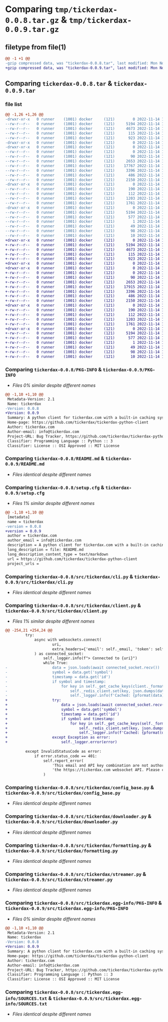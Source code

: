 # Comparing `tmp/tickerdax-0.0.8.tar.gz` & `tmp/tickerdax-0.0.9.tar.gz`

## filetype from file(1)

```diff
@@ -1 +1 @@
-gzip compressed data, was "tickerdax-0.0.8.tar", last modified: Mon Nov 14 17:03:03 2022, max compression
+gzip compressed data, was "tickerdax-0.0.9.tar", last modified: Mon Nov 14 19:38:52 2022, max compression
```

## Comparing `tickerdax-0.0.8.tar` & `tickerdax-0.0.9.tar`

### file list

```diff
@@ -1,26 +1,26 @@
-drwxr-xr-x   0 runner    (1001) docker     (121)        0 2022-11-14 17:03:03.322131 tickerdax-0.0.8/
--rw-r--r--   0 runner    (1001) docker     (121)     5194 2022-11-14 17:03:03.322131 tickerdax-0.0.8/PKG-INFO
--rw-r--r--   0 runner    (1001) docker     (121)     4673 2022-11-14 17:02:48.000000 tickerdax-0.0.8/README.md
--rw-r--r--   0 runner    (1001) docker     (121)      115 2022-11-14 17:02:48.000000 tickerdax-0.0.8/pyproject.toml
--rw-r--r--   0 runner    (1001) docker     (121)      923 2022-11-14 17:03:03.322131 tickerdax-0.0.8/setup.cfg
-drwxr-xr-x   0 runner    (1001) docker     (121)        0 2022-11-14 17:03:03.318131 tickerdax-0.0.8/src/
-drwxr-xr-x   0 runner    (1001) docker     (121)        0 2022-11-14 17:03:03.318131 tickerdax-0.0.8/src/tickerdax/
--rw-r--r--   0 runner    (1001) docker     (121)        0 2022-11-14 17:02:48.000000 tickerdax-0.0.8/src/tickerdax/__init__.py
--rw-r--r--   0 runner    (1001) docker     (121)       90 2022-11-14 17:02:48.000000 tickerdax-0.0.8/src/tickerdax/__main__.py
--rw-r--r--   0 runner    (1001) docker     (121)     2653 2022-11-14 17:02:48.000000 tickerdax-0.0.8/src/tickerdax/cli.py
--rw-r--r--   0 runner    (1001) docker     (121)    17767 2022-11-14 17:02:48.000000 tickerdax-0.0.8/src/tickerdax/client.py
--rw-r--r--   0 runner    (1001) docker     (121)     3396 2022-11-14 17:02:48.000000 tickerdax-0.0.8/src/tickerdax/config_base.py
--rw-r--r--   0 runner    (1001) docker     (121)      486 2022-11-14 17:02:48.000000 tickerdax-0.0.8/src/tickerdax/constants.py
--rw-r--r--   0 runner    (1001) docker     (121)     2150 2022-11-14 17:02:48.000000 tickerdax-0.0.8/src/tickerdax/downloader.py
-drwxr-xr-x   0 runner    (1001) docker     (121)        0 2022-11-14 17:03:03.322131 tickerdax-0.0.8/src/tickerdax/example_configs/
--rw-r--r--   0 runner    (1001) docker     (121)      190 2022-11-14 17:02:48.000000 tickerdax-0.0.8/src/tickerdax/example_configs/config.json
--rw-r--r--   0 runner    (1001) docker     (121)      112 2022-11-14 17:02:48.000000 tickerdax-0.0.8/src/tickerdax/example_configs/config.yaml
--rw-r--r--   0 runner    (1001) docker     (121)     1203 2022-11-14 17:02:48.000000 tickerdax-0.0.8/src/tickerdax/formatting.py
--rw-r--r--   0 runner    (1001) docker     (121)     1761 2022-11-14 17:02:48.000000 tickerdax-0.0.8/src/tickerdax/streamer.py
-drwxr-xr-x   0 runner    (1001) docker     (121)        0 2022-11-14 17:03:03.322131 tickerdax-0.0.8/src/tickerdax.egg-info/
--rw-r--r--   0 runner    (1001) docker     (121)     5194 2022-11-14 17:03:03.000000 tickerdax-0.0.8/src/tickerdax.egg-info/PKG-INFO
--rw-r--r--   0 runner    (1001) docker     (121)      577 2022-11-14 17:03:03.000000 tickerdax-0.0.8/src/tickerdax.egg-info/SOURCES.txt
--rw-r--r--   0 runner    (1001) docker     (121)        1 2022-11-14 17:03:03.000000 tickerdax-0.0.8/src/tickerdax.egg-info/dependency_links.txt
--rw-r--r--   0 runner    (1001) docker     (121)       49 2022-11-14 17:03:03.000000 tickerdax-0.0.8/src/tickerdax.egg-info/entry_points.txt
--rw-r--r--   0 runner    (1001) docker     (121)       98 2022-11-14 17:03:03.000000 tickerdax-0.0.8/src/tickerdax.egg-info/requires.txt
--rw-r--r--   0 runner    (1001) docker     (121)       10 2022-11-14 17:03:03.000000 tickerdax-0.0.8/src/tickerdax.egg-info/top_level.txt
+drwxr-xr-x   0 runner    (1001) docker     (121)        0 2022-11-14 19:38:52.572804 tickerdax-0.0.9/
+-rw-r--r--   0 runner    (1001) docker     (121)     5194 2022-11-14 19:38:52.572804 tickerdax-0.0.9/PKG-INFO
+-rw-r--r--   0 runner    (1001) docker     (121)     4673 2022-11-14 19:38:43.000000 tickerdax-0.0.9/README.md
+-rw-r--r--   0 runner    (1001) docker     (121)      115 2022-11-14 19:38:43.000000 tickerdax-0.0.9/pyproject.toml
+-rw-r--r--   0 runner    (1001) docker     (121)      923 2022-11-14 19:38:52.572804 tickerdax-0.0.9/setup.cfg
+drwxr-xr-x   0 runner    (1001) docker     (121)        0 2022-11-14 19:38:52.568804 tickerdax-0.0.9/src/
+drwxr-xr-x   0 runner    (1001) docker     (121)        0 2022-11-14 19:38:52.572804 tickerdax-0.0.9/src/tickerdax/
+-rw-r--r--   0 runner    (1001) docker     (121)        0 2022-11-14 19:38:43.000000 tickerdax-0.0.9/src/tickerdax/__init__.py
+-rw-r--r--   0 runner    (1001) docker     (121)       90 2022-11-14 19:38:43.000000 tickerdax-0.0.9/src/tickerdax/__main__.py
+-rw-r--r--   0 runner    (1001) docker     (121)     2653 2022-11-14 19:38:43.000000 tickerdax-0.0.9/src/tickerdax/cli.py
+-rw-r--r--   0 runner    (1001) docker     (121)    17915 2022-11-14 19:38:43.000000 tickerdax-0.0.9/src/tickerdax/client.py
+-rw-r--r--   0 runner    (1001) docker     (121)     3396 2022-11-14 19:38:43.000000 tickerdax-0.0.9/src/tickerdax/config_base.py
+-rw-r--r--   0 runner    (1001) docker     (121)      486 2022-11-14 19:38:43.000000 tickerdax-0.0.9/src/tickerdax/constants.py
+-rw-r--r--   0 runner    (1001) docker     (121)     2150 2022-11-14 19:38:43.000000 tickerdax-0.0.9/src/tickerdax/downloader.py
+drwxr-xr-x   0 runner    (1001) docker     (121)        0 2022-11-14 19:38:52.572804 tickerdax-0.0.9/src/tickerdax/example_configs/
+-rw-r--r--   0 runner    (1001) docker     (121)      190 2022-11-14 19:38:43.000000 tickerdax-0.0.9/src/tickerdax/example_configs/config.json
+-rw-r--r--   0 runner    (1001) docker     (121)      112 2022-11-14 19:38:43.000000 tickerdax-0.0.9/src/tickerdax/example_configs/config.yaml
+-rw-r--r--   0 runner    (1001) docker     (121)     1203 2022-11-14 19:38:43.000000 tickerdax-0.0.9/src/tickerdax/formatting.py
+-rw-r--r--   0 runner    (1001) docker     (121)     1761 2022-11-14 19:38:43.000000 tickerdax-0.0.9/src/tickerdax/streamer.py
+drwxr-xr-x   0 runner    (1001) docker     (121)        0 2022-11-14 19:38:52.572804 tickerdax-0.0.9/src/tickerdax.egg-info/
+-rw-r--r--   0 runner    (1001) docker     (121)     5194 2022-11-14 19:38:52.000000 tickerdax-0.0.9/src/tickerdax.egg-info/PKG-INFO
+-rw-r--r--   0 runner    (1001) docker     (121)      577 2022-11-14 19:38:52.000000 tickerdax-0.0.9/src/tickerdax.egg-info/SOURCES.txt
+-rw-r--r--   0 runner    (1001) docker     (121)        1 2022-11-14 19:38:52.000000 tickerdax-0.0.9/src/tickerdax.egg-info/dependency_links.txt
+-rw-r--r--   0 runner    (1001) docker     (121)       49 2022-11-14 19:38:52.000000 tickerdax-0.0.9/src/tickerdax.egg-info/entry_points.txt
+-rw-r--r--   0 runner    (1001) docker     (121)       98 2022-11-14 19:38:52.000000 tickerdax-0.0.9/src/tickerdax.egg-info/requires.txt
+-rw-r--r--   0 runner    (1001) docker     (121)       10 2022-11-14 19:38:52.000000 tickerdax-0.0.9/src/tickerdax.egg-info/top_level.txt
```

### Comparing `tickerdax-0.0.8/PKG-INFO` & `tickerdax-0.0.9/PKG-INFO`

 * *Files 0% similar despite different names*

```diff
@@ -1,10 +1,10 @@
 Metadata-Version: 2.1
 Name: tickerdax
-Version: 0.0.8
+Version: 0.0.9
 Summary: A python client for tickerdax.com with a built-in caching system.
 Home-page: https://github.com/tickerdax/tickerdax-python-client
 Author: tickerdax.com
 Author-email: info@tickerdax.com
 Project-URL: Bug Tracker, https://github.com/tickerdax/tickerdax-python-client/issues
 Classifier: Programming Language :: Python :: 3
 Classifier: License :: OSI Approved :: MIT License
```

### Comparing `tickerdax-0.0.8/README.md` & `tickerdax-0.0.9/README.md`

 * *Files identical despite different names*

### Comparing `tickerdax-0.0.8/setup.cfg` & `tickerdax-0.0.9/setup.cfg`

 * *Files 1% similar despite different names*

```diff
@@ -1,10 +1,10 @@
 [metadata]
 name = tickerdax
-version = 0.0.8
+version = 0.0.9
 author = tickerdax.com
 author_email = info@tickerdax.com
 description = A python client for tickerdax.com with a built-in caching system.
 long_description = file: README.md
 long_description_content_type = text/markdown
 url = https://github.com/tickerdax/tickerdax-python-client
 project_urls =
```

### Comparing `tickerdax-0.0.8/src/tickerdax/cli.py` & `tickerdax-0.0.9/src/tickerdax/cli.py`

 * *Files identical despite different names*

### Comparing `tickerdax-0.0.8/src/tickerdax/client.py` & `tickerdax-0.0.9/src/tickerdax/client.py`

 * *Files 1% similar despite different names*

```diff
@@ -254,21 +254,24 @@
         try:
             async with websockets.connect(
                     uri,
                     extra_headers={'email': self._email, 'token': self._websocket_api_key}
             ) as connected_socket:
                 self._logger.info(f"> Connected to {uri}")
                 while True:
-                    data = json.loads(await connected_socket.recv())
-                    symbol = data.get('symbol')
-                    timestamp = data.get('id')
-                    if symbol and timestamp:
-                        for key in self._get_cache_keys(client._format_route(route), [symbol], [timestamp]):
-                            self._redis_client.set(key, json.dumps(data))
-                            self._logger.info(f'Cached: {pformat(data)}')
+                    try:
+                        data = json.loads(await connected_socket.recv())
+                        symbol = data.get('symbol')
+                        timestamp = data.get('id')
+                        if symbol and timestamp:
+                            for key in self._get_cache_keys(self._format_route(route), [symbol], [timestamp]):
+                                self._redis_client.set(key, json.dumps(data))
+                                self._logger.info(f'Cached: {pformat(data)}')
+                    except Exception as error:
+                        self._logger.error(error)
 
         except InvalidStatusCode as error:
             if error.status_code == 401:
                 self.report_error(
                     'This email and API key combination are not authorized to connect to '
                     'the https://tickerdax.com websocket API. Please check you credentials.'
                 )
```

### Comparing `tickerdax-0.0.8/src/tickerdax/config_base.py` & `tickerdax-0.0.9/src/tickerdax/config_base.py`

 * *Files identical despite different names*

### Comparing `tickerdax-0.0.8/src/tickerdax/downloader.py` & `tickerdax-0.0.9/src/tickerdax/downloader.py`

 * *Files identical despite different names*

### Comparing `tickerdax-0.0.8/src/tickerdax/formatting.py` & `tickerdax-0.0.9/src/tickerdax/formatting.py`

 * *Files identical despite different names*

### Comparing `tickerdax-0.0.8/src/tickerdax/streamer.py` & `tickerdax-0.0.9/src/tickerdax/streamer.py`

 * *Files identical despite different names*

### Comparing `tickerdax-0.0.8/src/tickerdax.egg-info/PKG-INFO` & `tickerdax-0.0.9/src/tickerdax.egg-info/PKG-INFO`

 * *Files 0% similar despite different names*

```diff
@@ -1,10 +1,10 @@
 Metadata-Version: 2.1
 Name: tickerdax
-Version: 0.0.8
+Version: 0.0.9
 Summary: A python client for tickerdax.com with a built-in caching system.
 Home-page: https://github.com/tickerdax/tickerdax-python-client
 Author: tickerdax.com
 Author-email: info@tickerdax.com
 Project-URL: Bug Tracker, https://github.com/tickerdax/tickerdax-python-client/issues
 Classifier: Programming Language :: Python :: 3
 Classifier: License :: OSI Approved :: MIT License
```

### Comparing `tickerdax-0.0.8/src/tickerdax.egg-info/SOURCES.txt` & `tickerdax-0.0.9/src/tickerdax.egg-info/SOURCES.txt`

 * *Files identical despite different names*

